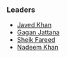 ### Leaders

* [Javed Khan](mailto:javed.khan@owasp.org)
* [Gagan Jattana](mailto:gagan.jattana@owasp.org)
* [Sheik Fareed](mailto:sheik.fareed@owasp.org)
* [Nadeem Khan](mailto:)
